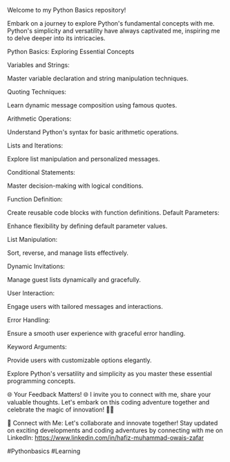 Welcome to my Python Basics repository!

Embark on a journey to explore Python's fundamental concepts with me. Python's simplicity and versatility have always captivated me, inspiring me to delve deeper into its intricacies.

Python Basics: Exploring Essential Concepts

Variables and Strings:

Master variable declaration and string manipulation techniques.

Quoting Techniques:

Learn dynamic message composition using famous quotes.

Arithmetic Operations:

Understand Python's syntax for basic arithmetic operations.

Lists and Iterations:

Explore list manipulation and personalized messages.

Conditional Statements:

Master decision-making with logical conditions.

Function Definition:

Create reusable code blocks with function definitions.
Default Parameters:

Enhance flexibility by defining default parameter values.

List Manipulation:

Sort, reverse, and manage lists effectively.

Dynamic Invitations:

Manage guest lists dynamically and gracefully.

User Interaction:

Engage users with tailored messages and interactions.

Error Handling:

Ensure a smooth user experience with graceful error handling.

Keyword Arguments:

Provide users with customizable options elegantly.

Explore Python's versatility and simplicity as you master these essential programming concepts.


🌐 Your Feedback Matters! 🌐 I invite you to connect with me, share your valuable thoughts. Let's embark on this coding adventure together and celebrate the magic of innovation! 🚀🎉

🌟 Connect with Me: Let's collaborate and innovate together! Stay updated on exciting developments and coding adventures by connecting with me on LinkedIn: https://www.linkedin.com/in/hafiz-muhammad-owais-zafar

#Pythonbasics #Learning
